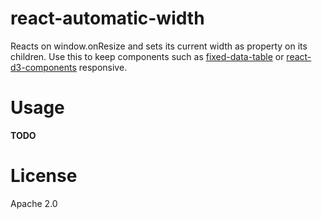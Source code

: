 # react-automatic-width

Reacts on window.onResize and sets its current width as property on its children. Use this to keep components such as [fixed-data-table](https://facebook.github.io/fixed-data-table/) or [react-d3-components](https://github.com/codesuki/react-d3-components) responsive.

# Usage

**TODO**

# License

Apache 2.0
